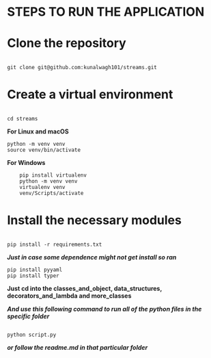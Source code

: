 

# STEPS TO RUN THE APPLICATION

# Clone the repository
```

git clone git@github.com:kunalwagh101/streams.git

```


# Create a virtual environment

```

cd streams

```

**For Linux and macOS**
   
```
python -m venv venv
source venv/bin/activate

```

**For Windows**
 
```
    pip install virtualenv
    python -m venv venv
    virtualenv venv
    venv/Scripts/activate

```

# Install the necessary modules

```

pip install -r requirements.txt

```

***Just in case some dependence might not get install so ran***

```
pip install pyyaml
pip install typer

```

**Just cd into the classes_and_object, data_structures, decorators_and_lambda and more_classes**


***And use this following command to run all of the python files in the specific folder***



 
```

python script.py

```

***or follow the readme.md in that particular folder***